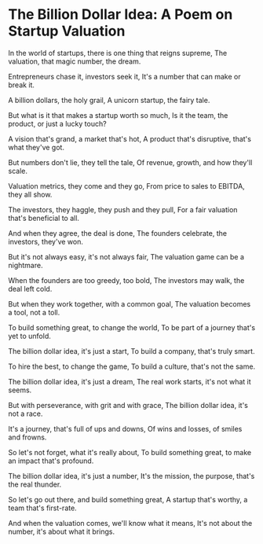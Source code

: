 # The Billion Dollar Idea: A Poem on Startup Valuation

In the world of startups, there is one thing that reigns supreme,
The valuation, that magic number, the dream.

Entrepreneurs chase it, investors seek it,
It's a number that can make or break it.

A billion dollars, the holy grail,
A unicorn startup, the fairy tale.

But what is it that makes a startup worth so much,
Is it the team, the product, or just a lucky touch?

A vision that's grand, a market that's hot,
A product that's disruptive, that's what they've got.

But numbers don't lie, they tell the tale,
Of revenue, growth, and how they'll scale.

Valuation metrics, they come and they go,
From price to sales to EBITDA, they all show.

The investors, they haggle, they push and they pull,
For a fair valuation that's beneficial to all.

And when they agree, the deal is done,
The founders celebrate, the investors, they've won.

But it's not always easy, it's not always fair,
The valuation game can be a nightmare.

When the founders are too greedy, too bold,
The investors may walk, the deal left cold.

But when they work together, with a common goal,
The valuation becomes a tool, not a toll.

To build something great, to change the world,
To be part of a journey that's yet to unfold.

The billion dollar idea, it's just a start,
To build a company, that's truly smart.

To hire the best, to change the game,
To build a culture, that's not the same.

The billion dollar idea, it's just a dream,
The real work starts, it's not what it seems.

But with perseverance, with grit and with grace,
The billion dollar idea, it's not a race.

It's a journey, that's full of ups and downs,
Of wins and losses, of smiles and frowns.

So let's not forget, what it's really about,
To build something great, to make an impact that's profound.

The billion dollar idea, it's just a number,
It's the mission, the purpose, that's the real thunder.

So let's go out there, and build something great,
A startup that's worthy, a team that's first-rate.

And when the valuation comes, we'll know what it means,
It's not about the number, it's about what it brings.